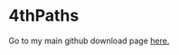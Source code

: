 # 4thPaths
Go to my main github download page <a href="https://github.com/Jonyboylovespie/BTD6-Mods">here.</a>
